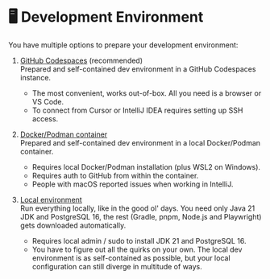 # 🖥️ Development Environment
You have multiple options to prepare your development environment:

1. [GitHub Codespaces](dev-env-codespaces.md) (recommended)\
Prepared and self-contained dev environment in a GitHub Codespaces instance.

    - The most convenient, works out-of-box. All you need is a browser or VS Code.
    - To connect from Cursor or IntelliJ IDEA requires setting up SSH access.

2. [Docker/Podman container](https://github.com/scrumdojo/quizmaster-devcontainer) \
Prepared and self-contained dev environment in a local Docker/Podman container.

    - Requires local Docker/Podman installation (plus WSL2 on Windows).
    - Requires auth to GitHub from within the container.
    - People with macOS reported issues when working in IntelliJ.

3. [Local environment](dev-env-local.md) \
Run everything locally, like in the good ol' days. You need only Java 21 JDK and PostgreSQL 16,
the rest (Gradle, pnpm, Node.js and Playwright) gets downloaded automatically.

    - Requires local admin / sudo to install JDK 21 and PostgreSQL 16.
    - You have to figure out all the quirks on your own. The local dev environment is as self-contained as possible, but your local configuration can still diverge in multitude of ways.
